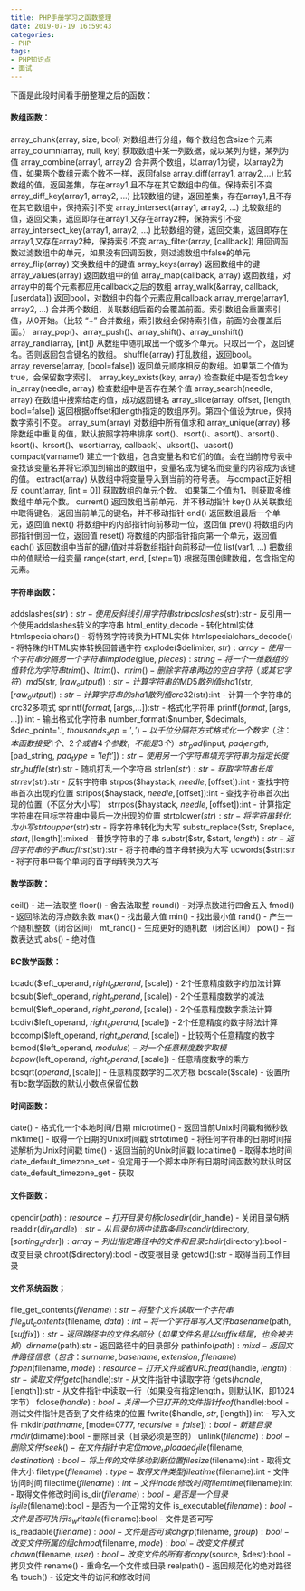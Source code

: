 ```yaml
---
title: PHP手册学习之函数整理
date: 2019-07-19 16:59:43
categories:
- PHP
tags:
- PHP知识点
- 面试
---
```

下面是此段时间看手册整理之后的函数：

<!--more-->

#### 数组函数：
array_chunk(array, size, bool) 对数组进行分组，每个数组包含size个元素
array_column(array, null, key) 获取数组中某一列数据，或以某列为键，某列为值
array_combine(array1, array2)  合并两个数组，以array1为键，以array2为值，如果两个数组元素个数不一样，返回false
array_diff(array1, array2,...) 比较数组的值，返回差集，存在array1,且不存在其它数组中的值。保持索引不变
array_diff_key(array1, array2, ...) 比较数组的键，返回差集，存在array1,且不存在其它数组中，保持索引不变
array_intersect(array1, array2, ...) 比较数组的值，返回交集，返回即存在array1,又存在array2种，保持索引不变
array_intersect_key(array1, array2, ...) 比较数组的键，返回交集，返回即存在array1,又存在array2种，保持索引不变
array_filter(array, [callback]) 用回调函数过滤数组中的单元，如果没有回调函数，则过滤数组中false的单元
array_flip(array)  交换数组中的键值
array_keys(array)  返回数组中的键
array_values(array)   返回数组中的值
array_map(callback, array)  返回数组，对array中的每个元素都应用callback之后的数组
array_walk(&array, callback, [userdata])  返回bool，对数组中的每个元素应用callback
array_merge(array1, array2, ...) 合并两个数组，关联数组后面的会覆盖前面。索引数组会重置索引值，从0开始。（比较 “+” 合并数组，索引数组会保持索引值，前面的会覆盖后面。）
array_pop()、array_push()、array_shift()、array_unshift()
array_rand(array, [int]) 从数组中随机取出一个或多个单元。只取出一个，返回键名。否则返回包含键名的数组。
shuffle(array) 打乱数组，返回bool。
array_reverse(array, [bool=false]) 返回单元顺序相反的数组。如果第二个值为true，会保留数字索引。
array_key_exists(key, array)  检查数组中是否包含key
in_array(needle, array) 检查数组中是否存在某个值
array_search(needle, array) 在数组中搜索给定的值，成功返回键名
array_slice(array, offset, [length, bool=false]) 返回根据offset和length指定的数组序列。第四个值设为true，保持数字索引不变。
array_sum(array)  对数组中所有值求和
array_unique(array)  移除数组中重复的值，默认按照字符串排序
sort()、rsort()、asort()、arsort()、ksort()、krsort()、usort(array, callback)、uksort()、uasort()
compact(varname1) 建立一个数组，包含变量名和它们的值。会在当前符号表中查找该变量名并将它添加到输出的数组中，变量名成为键名而变量的内容成为该键的值。
extract(array)  从数组中将变量导入到当前的符号表。 与compact正好相反
count(array, [int = 0]) 获取数组的单元个数。 如果第二个值为1，则获取多维数组中单元个数。
current() 返回数组当前单元，并不移动指针
key() 从关联数组中取得键名，返回当前单元的键名，并不移动指针
end() 返回数组最后一个单元，返回值
next() 将数组中的内部指针向前移动一位，返回值
prev() 将数组的内部指针倒回一位，返回值
reset() 将数组的内部指针指向第一个单元，返回值
each() 返回数组中当前的键/值对并将数组指针向前移动一位
list(var1, ...) 把数组中的值赋给一组变量
range(start, end, [step=1]) 根据范围创建数组，包含指定的元素。


#### 字符串函数：
addslashes($str):str	- 使用反斜线引用字符串
stripcslashes($str):str	- 反引用一个使用addslashes转义的字符串
html_entity_decode	- 转化html实体
htmlspecialchars()	- 将特殊字符转换为HTML实体
htmlspecialchars_decode() - 将特殊的HTML实体转换回普通字符
explode($delimiter, $str):array		- 使用一个字符串分隔另一个字符串
implode($glue, $pieces):string		- 将一个一维数组的值转化为字符串
trim()、ltrim()、rtrim()	- 删除字符串两边的空白字符（或其它字符）
md5($str, [$raw_output]):str		- 计算字符串的MD5散列值
sha1($str, [$raw_output]):str		- 计算字符串的sha1散列值
crc32($str):int		- 计算一个字符串的crc32多项式
sprintf($format, [$args,...]):str 	- 格式化字符串
printf($format, [$args, ...]):int	- 输出格式化字符串
number_format($number, $decimals, $dec_point='.', $thousands_sep=',') - 以千位分隔符方式格式化一个数字（注：本函数接受1个、2个或者4个参数，不能是3个）
str_pad($input, $pad_length, [$pad_string, $pad_type='left']):str	- 使用另一个字符串填充字符串为指定长度
str_shuffle($str):str	- 随机打乱一个字符串
strlen($str):str	- 获取字符串长度
strrev($str):str	- 反转字符串
strpos($haystack, $needle, [$offset]):int	- 查找字符串首次出现的位置
stripos($haystack, $needle, [$offset]):int	- 查找字符串首次出现的位置（不区分大小写）
strrpos($haystack, $needle, [$offset]):int	- 计算指定字符串在目标字符串中最后一次出现的位置
strtolower($str):str	- 将字符串转化为小写
strtoupper($str):str	- 将字符串转化为大写
substr_replace($str, $replace, $start, [$length]):mixed	- 替换字符串的子串
substr($str, $start, $length):str	- 返回字符串的子串
ucfirst($str):str	- 将字符串的首字母转换为大写
ucwords($str):str	- 将字符串中每个单词的首字母转换为大写


#### 数学函数：
ceil()	- 进一法取整
floor()	- 舍去法取整
round()	- 对浮点数进行四舍五入
fmod()	- 返回除法的浮点数余数
max()	- 找出最大值
min()	- 找出最小值
rand()	- 产生一个随机整数（闭合区间）
mt_rand()	- 生成更好的随机数（闭合区间）
pow()	- 指数表达式
abs()	- 绝对值


#### BC数学函数：
bcadd($left_operand, $right_operand, [$scale])	- 2个任意精度数字的加法计算
bcsub($left_operand, $right_operand, [$scale])	- 2个任意精度数学的减法
bcmul($left_operand, $right_operand, [$scale])	- 2个任意精度数字乘法计算
bcdiv($left_operand, $right_operand, [$scale])		- 2个任意精度的数字除法计算
bccomp($left_operand, $right_operand, [$scale])	- 比较两个任意精度的数字
bcmod($left_operand, $modulus)		- 对一个任意精度数字取模
bcpow($left_operand, $right_operand, [$scale])		- 任意精度数字的乘方
bcsqrt($operand, [$scale])	- 任意精度数学的二次方根
bcscale($scale) 	- 设置所有bc数学函数的默认小数点保留位数


#### 时间函数：
date()		- 格式化一个本地时间/日期
microtime()	- 返回当前Unix时间戳和微秒数
mktime()	- 取得一个日期的Unix时间戳
strtotime()	- 将任何字符串的日期时间描述解析为Unix时间戳
time()		- 返回当前的Unix时间戳
localtime()	- 取得本地时间
date_default_timezone_set - 设定用于一个脚本中所有日期时间函数的默认时区
date_default_timezone_get - 获取


#### 文件函数：
opendir($path):resource	- 打开目录句柄
closedir($dir_handle)	- 关闭目录句柄
readdir($dir_handle):str	- 从目录句柄中读取条目
scandir($directory, [$sorting_order]):array	- 列出指定路径中的文件和目录
chdir($directory):bool		- 改变目录
chroot($directory):bool	- 改变根目录
getcwd():str	- 取得当前工作目录


#### 文件系统函数；
file_get_contents($filename):str - 将整个文件读取一个字符串
file_put_contents($filename, $data):int - 将一个字符串写入文件
basename($path, [$suffix]):str	- 返回路径中的文件名部分（如果文件名是以suffix结尾，也会被去掉）
dirname($path):str	- 返回路径中的目录部分
pathinfo($path):mixd	- 返回文件路径信息（包含：surname,basename,extension,filename）
fopen($filename, $mode):resource	- 打开文件或者URL
fread($handle, $length):str		- 读取文件
fgetc($handle):str		- 从文件指针中读取字符
fgets($handle, [$length]):str	- 从文件指针中读取一行（如果没有指定length，则默认1K，即1024字节）
fclose($handle):bool	- 关闭一个已打开的文件指针
feof($handle):bool		- 测试文件指针是否到了文件结束的位置
fwrite($handle, $str, [$length]):int	- 写入文件
mkdir($pathname, [$mode=0777, $recursive=false]):bool		- 新建目录
rmdir($dirname):bool		- 删除目录（目录必须是空的）
unlink($filename):bool	- 删除文件
fseek()		- 在文件指针中定位
move_uploaded_file($filename, $destination):bool	- 将上传的文件移动到新位置
filesize($filename):int	- 取得文件大小
filetype($filename):type	- 取得文件类型
fileatime($filename):int	- 文件访问时间
filectime($filename):int	- 文件inode修改时间
filemtime($filename):int	- 取得文件修改时间
is_dir($filename):bool	- 是否是一个目录
is_file($filename):bool	- 是否为一个正常的文件
is_executable($filename):bool	- 文件是否可执行
is_writable($filename):bool	- 文件是否可写
is_readable($filename):bool	- 文件是否可读
chgrp($filename, $group):bool		- 改变文件所属的组
chmod($filename, $mode):bool		- 改变文件模式
chown($filename, $user):bool		- 改变文件的所有者
copy($source, $dest):bool		- 拷贝文件
rename()	- 重命名一个文件或目录
realpath()	- 返回规范化的绝对路径名
touch()		- 设定文件的访问和修改时间
